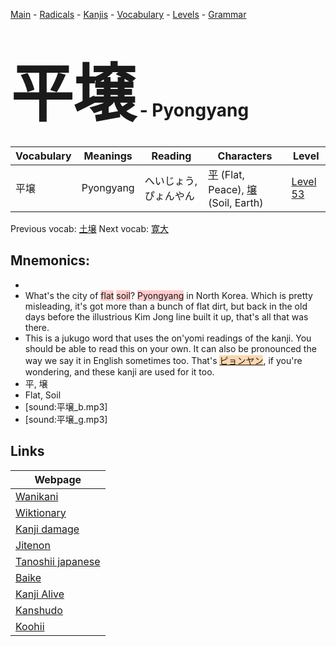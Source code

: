 <style> bigfont {font-size: 100px}</style>
[Main](../README.md) -
[Radicals](../radicals.md) -
[Kanjis](../kanjis.md) -
[Vocabulary](../vocabulary.md) -
[Levels](../levels.md) -
[Grammar](../grammar.md)
# <bigfont> 平壌</bigfont> - Pyongyang 

| Vocabulary | Meanings | Reading | Characters | Level |
| --- | --- | --- | --- | --- |
| 平壌 | Pyongyang | へいじょう, ぴょんやん |  [平](../kanjis/平.md) (Flat, Peace), [壌](../kanjis/壌.md) (Soil, Earth) | [Level 53](../levels/wk_level53.md) |

Previous vocab: [土壌](土壌.md) Next vocab: [寛大](寛大.md) 

## Mnemonics:

* 
* What's the city of <span style="background-color:#ffcccb"> flat</span> <span style="background-color:#ffcccb"> soil</span>? <span style="background-color:#ffcccb"> Pyongyang</span> in North Korea. Which is pretty misleading, it's got more than a bunch of flat dirt, but back in the old days before the illustrious Kim Jong line built it up, that's all that was there.
* This is a jukugo word that uses the on'yomi readings of the kanji. You should be able to read this on your own. It can also be pronounced the way we say it in English sometimes too. That's <span style="background-color:#fed8b1"> [ピョンヤン](https://jisho.org/search/ピョンヤン)</span>, if you're wondering, and these kanji are used for it too.
* 平, 壌
* Flat, Soil
* [sound:平壌_b.mp3]
* [sound:平壌_g.mp3]


## Links 

| Webpage |
| --- |
| [Wanikani          ](https://www.wanikani.com/kanji/平壌) |
| [Wiktionary        ](https://en.wiktionary.org/wiki/平壌) |
| [Kanji damage      ](http://www.kanjidamage.com/kanji/search?utf8=✓&q=平壌) |
| [Jitenon           ](https://jitenon.com/kanji/平壌) |
| [Tanoshii japanese ](https://www.tanoshiijapanese.com/dictionary/kanji.cfm?k=平壌) |
| [Baike             ](https://baike.baidu.com/item/平壌) |
| [Kanji Alive       ](https://app.kanjialive.com/平壌) |
| [Kanshudo          ](https://www.kanshudo.com/searchmn?q=平壌) |
| [Koohii            ](https://kanji.koohii.com/study/kanji/平壌) |
